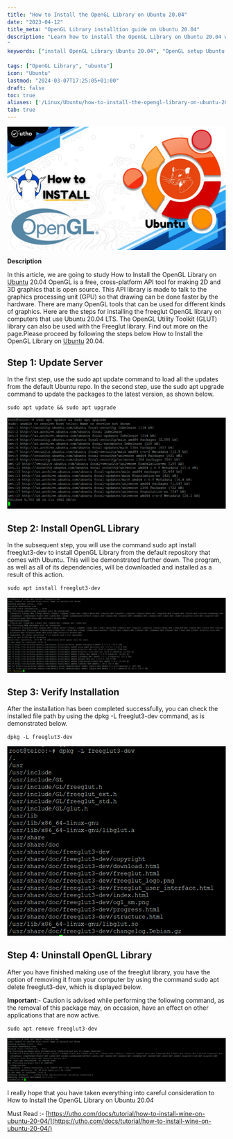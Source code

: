 ```yaml
---
title: "How to Install the OpenGL Library on Ubuntu 20.04"
date: "2023-04-12"
title_meta: "OpenGL Library installtion guide on Ubuntu 20.04"
description: "Learn how to install the OpenGL Library on Ubuntu 20.04 with this comprehensive guide. Follow these step-by-step instructions to set up OpenGL, a powerful graphics library for 3D rendering and programming, on your Ubuntu 20.04 system.
"
keywords: ["install OpenGL Library Ubuntu 20.04", "OpenGL setup Ubuntu 20.04", "Ubuntu 20.04 OpenGL installation guide", "graphics programming Ubuntu", "Ubuntu OpenGL tutorial", "OpenGL installation steps Ubuntu 20.04", "3D graphics Ubuntu", "OpenGL Ubuntu 20.04 instructions"]

tags: ["OpenGL Library", "ubuntu"]
icon: "Ubuntu"
lastmod: "2024-03-07T17:25:05+01:00"
draft: false
toc: true
aliases: ['/Linux/Ubuntu/how-to-install-the-opengl-library-on-ubuntu-20-04/']
tab: true
---
```


![](images/How-to-Install-the-OpenGL-Library-on-Ubuntu-20.04_utho.jpg)

**Description**

In this article, we are going to study How to Install the OpenGL Library on [Ubuntu](https://en.wikipedia.org/wiki/Ubuntu) 20.04 OpenGL is a free, cross-platform API tool for making 2D and 3D graphics that is open source. This API library is made to talk to the graphics processing unit (GPU) so that drawing can be done faster by the hardware. There are many OpenGL tools that can be used for different kinds of graphics. Here are the steps for installing the freeglut OpenGL library on computers that use Ubuntu 20.04 LTS. The OpenGL Utility Toolkit (GLUT) library can also be used with the Freeglut library. Find out more on the page.Please proceed by following the steps below How to Install the OpenGL Library on [Ubuntu](https://utho.com/docs/tutorial/how-to-install-wine-on-ubuntu-20-04/) 20.04.

## Step 1: Update Server

In the first step, use the sudo apt update command to load all the updates from the default Ubuntu repo. In the second step, use the sudo apt upgrade command to update the packages to the latest version, as shown below.

```
sudo apt update && sudo apt upgrade
```
![upgrade package](images/image-935-1024x431.png)

## Step 2: Install OpenGL Library

In the subsequent step, you will use the command sudo apt install freeglut3-dev to install OpenGL Library from the default repository that comes with Ubuntu. This will be demonstrated further down. The program, as well as all of its dependencies, will be downloaded and installed as a result of this action.

```
sudo apt install freeglut3-dev
```
![installing package ](images/image-936-1024x352.png)

## Step 3: Verify Installation

After the installation has been completed successfully, you can check the installed file path by using the dpkg -L freeglut3-dev command, as is demonstrated below.

```
dpkg -L freeglut3-dev
```
![verifying package](images/image-937.png)

## Step 4: Uninstall OpenGL Library

After you have finished making use of the freeglut library, you have the option of removing it from your computer by using the command sudo apt delete freeglut3-dev, which is displayed below.

**Important**:- Caution is advised while performing the following command, as the removal of this package may, on occasion, have an effect on other applications that are now active.

```
sudo apt remove freeglut3-dev
```
![uninstalling package](images/image-938-1024x205.png)

I really hope that you have taken everything into careful consideration to How to Install the OpenGL Library on Ubuntu 20.04

Must Read :- [https://utho.com/docs/tutorial/how-to-install-wine-on-ubuntu-20-04/](https://utho.com/docs/tutorial/how-to-install-wine-on-ubuntu-20-04/)
